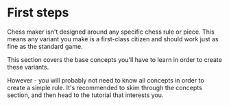 # First steps

Chess maker isn't designed around any specific chess rule or piece.
This means any variant you make is a first-class citizen and should work
just as fine as the standard game.

This section covers the base concepts you'll have to learn in order to create these
variants.

However - you will probably not need to know all concepts in order to create a simple rule.
It's recommended to skim through the concepts section, and then head to the tutorial that
interests you.